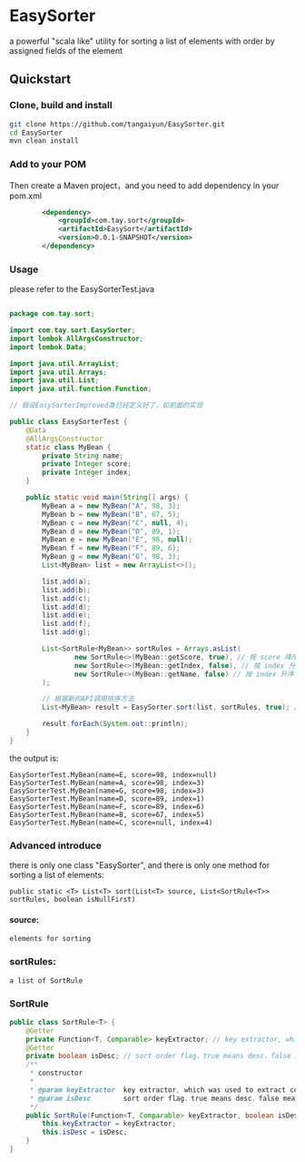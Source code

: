 # EasySorter
a powerful "scala like" utility for sorting a list of elements with order by assigned fields of the element 


## Quickstart

### Clone, build and install
``` bash
git clone https://github.com/tangaiyun/EasySorter.git
cd EasySorter
mvn clean install
```

### Add to your POM
Then create a Maven project，and you need to add dependency in your pom.xml

``` xml
        <dependency>
            <groupId>com.tay.sort</groupId>
            <artifactId>EasySort</artifactId>
            <version>0.0.1-SNAPSHOT</version>
        </dependency>
```

### Usage
please refer to the EasySorterTest.java
``` java

package com.tay.sort;

import com.tay.sort.EasySorter;
import lombok.AllArgsConstructor;
import lombok.Data;

import java.util.ArrayList;
import java.util.Arrays;
import java.util.List;
import java.util.function.Function;

// 假设EasySorterImproved类已经定义好了，如前面的实现

public class EasySorterTest {
	@Data
	@AllArgsConstructor
	static class MyBean {
		private String name;
		private Integer score;
		private Integer index;
	}

	public static void main(String[] args) {
		MyBean a = new MyBean("A", 98, 3);
		MyBean b = new MyBean("B", 67, 5);
		MyBean c = new MyBean("C", null, 4);
		MyBean d = new MyBean("D", 89, 1);
		MyBean e = new MyBean("E", 98, null);
		MyBean f = new MyBean("F", 89, 6);
		MyBean g = new MyBean("G", 98, 3);
		List<MyBean> list = new ArrayList<>();

		list.add(a);
		list.add(b);
		list.add(c);
		list.add(d);
		list.add(e);
		list.add(f);
		list.add(g);

		List<SortRule<MyBean>> sortRules = Arrays.asList(
				new SortRule<>(MyBean::getScore, true), // 按 score 降序
				new SortRule<>(MyBean::getIndex, false), // 按 index 升序
				new SortRule<>(MyBean::getName, false) // 按 index 升序
		);

		// 根据新的API调用排序方法
		List<MyBean> result = EasySorter.sort(list, sortRules, true); // 假设我们想要升序，nulls first

		result.forEach(System.out::println);
	}
}

```
the output is:
```
EasySorterTest.MyBean(name=E, score=98, index=null)
EasySorterTest.MyBean(name=A, score=98, index=3)
EasySorterTest.MyBean(name=G, score=98, index=3)
EasySorterTest.MyBean(name=D, score=89, index=1)
EasySorterTest.MyBean(name=F, score=89, index=6)
EasySorterTest.MyBean(name=B, score=67, index=5)
EasySorterTest.MyBean(name=C, score=null, index=4)
```

### Advanced introduce

there is only one class "EasySorter", and there is only one method for sorting a list of elements:

```
public static <T> List<T> sort(List<T> source, List<SortRule<T>> sortRules, boolean isNullFirst)
```
#### source: 
```
elements for sorting
```
### sortRules: 
```
a list of SortRule
```
### SortRule
``` java
public class SortRule<T> {
    @Getter
    private Function<T, Comparable> keyExtractor; // key extractor, which was used to extract comparable value from element
    @Getter
    private boolean isDesc; // sort order flag，true means desc，false means asc
    /**
     * constructor
     *
     * @param keyExtractor  key extractor, which was used to extract comparable value from element
     * @param isDesc        sort order flag，true means desc，false means asc      
     */
    public SortRule(Function<T, Comparable> keyExtractor, boolean isDesc) {
        this.keyExtractor = keyExtractor;
        this.isDesc = isDesc;
    }
}
```


	


